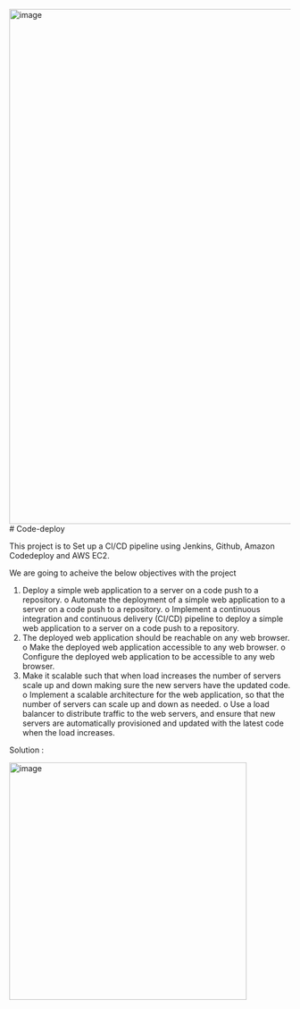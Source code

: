 <img width="922" alt="image" src="https://github.com/Vicky2KR/Code-deploy/assets/115537512/afe58425-2619-4dec-9d24-5b7846971887"># Code-deploy

This project is to Set up a CI/CD pipeline using Jenkins, Github, Amazon Codedeploy and AWS EC2.

We are going to acheive the below objectives with the project

1.	Deploy a simple web application to a server on a code push to a repository.
       o	Automate the deployment of a simple web application to a server on a code push to a repository.
       o	Implement a continuous integration and continuous delivery (CI/CD) pipeline to deploy a simple web application to a server on a code push to a repository.
2.	The deployed web application should be reachable on any web browser.
       o	Make the deployed web application accessible to any web browser.
       o	Configure the deployed web application to be accessible to any web browser.
3.	Make it scalable such that when load increases the number of servers scale up and down making sure the new servers have the updated code.
      o	Implement a scalable architecture for the web application, so that the number of servers can scale up and down as needed.
      o	Use a load balancer to distribute traffic to the web servers, and ensure that new servers are automatically provisioned and updated with the latest code when 
        the load increases.


Solution : 

<img width="425" alt="image" src="https://github.com/Vicky2KR/Code-deploy/assets/115537512/76866f96-0cf0-4bbc-93fc-ecbc0bd70be4">






